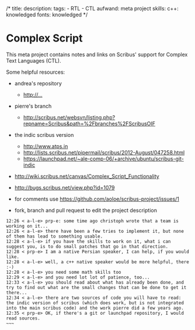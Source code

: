 /*
title:
description:
tags:
    - RTL
    - CTL
aufwand: meta project
skills:
    c++: knowledged
    fonts: knowledged
*/

# Complex Script

This meta project contains notes and links on Scribus' support for Complex Text Languages (CTL).

Some helpful resources:

- andrea's repository
  - <http://...>
- pierre's branch
  - <http://scribus.net/websvn/listing.php?repname=Scribus&path=%2Fbranches%2FScribusOIF>
- the indic scribus version
  - <http://www.atps.in>
  - <http://lists.scribus.net/pipermail/scribus/2012-August/047258.html>
  - <https://launchpad.net/~ale-comp-06/+archive/ubuntu/scribus-git-indic>
- <http://wiki.scribus.net/canvas/Complex_Script_Functionality>
- <http://bugs.scribus.net/view.php?id=1079>


- for comments use <https://github.com/aoloe/scribus-project/issues/1>
- fork, branch and pull request to edit the project description


~~~~
12:26 < a-l-e> prp-e: some time ago christoph wrote that a team is working on it...
12:26 < a-l-e> there have been a few tries to implement it, but none of them has lead to something usable.
12:28 < a-l-e> if you have the skills to work on it, what i can suggest you, is to do small patches that go in that direction.
12:28 < prp-e> I am a native Persian speaker, I can help, if you would like.
12:28 < a-l-e> well, a c++ native speaker would be more helpful, there :-)
12:28 < a-l-e> you need some math skills too
12:29 < a-l-e> and you need lot lot of patience, too...
12:33 < a-l-e> you should read about what has already been done, and try to find out what are the small changes that can be done to get it there...
12:34 < a-l-e> there are two sources of code you will have to read: the indic version of scribus (which does work, but is not integrated into the main scribus code) and the work pierre did a few years ago.
12:35 < prp-e> OK, if there's a git or launchpad repository, I would read sources.
~~~
